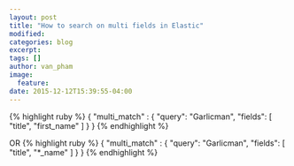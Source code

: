 ```yaml
---
layout: post
title: "How to search on multi fields in Elastic"
modified:
categories: blog
excerpt:
tags: []
author: van_pham
image:
  feature:
date: 2015-12-12T15:39:55-04:00
---
```

{% highlight ruby %}
{
  "multi_match" : {
    "query":    "Garlicman",
    "fields": [ "title", "first_name" ] 
  }
}
{% endhighlight %}

OR
{% highlight ruby %}
{
  "multi_match" : {
    "query":    "Garlicman",
    "fields": [ "title", "*_name" ] 
  }
}
{% endhighlight %}